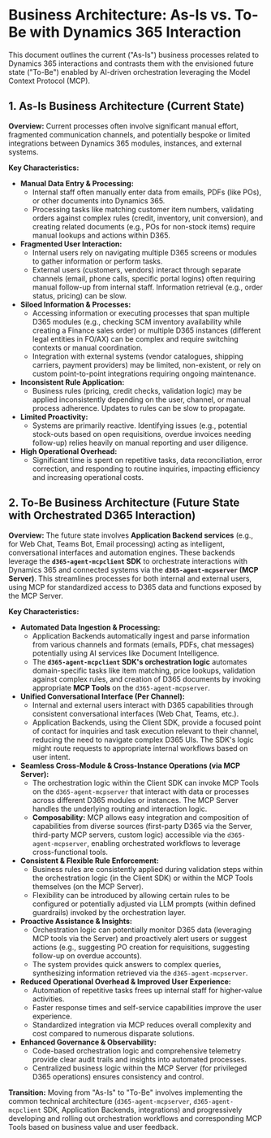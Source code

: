 # Business Architecture: As-Is vs. To-Be with Dynamics 365 Interaction

This document outlines the current ("As-Is") business processes related to Dynamics 365 interactions and contrasts them with the envisioned future state ("To-Be") enabled by AI-driven orchestration leveraging the Model Context Protocol (MCP).

## 1. As-Is Business Architecture (Current State)

**Overview:** Current processes often involve significant manual effort, fragmented communication channels, and potentially bespoke or limited integrations between Dynamics 365 modules, instances, and external systems.

**Key Characteristics:**

*   **Manual Data Entry & Processing:**
    *   Internal staff often manually enter data from emails, PDFs (like POs), or other documents into Dynamics 365.
    *   Processing tasks like matching customer item numbers, validating orders against complex rules (credit, inventory, unit conversion), and creating related documents (e.g., POs for non-stock items) require manual lookups and actions within D365.
*   **Fragmented User Interaction:**
    *   Internal users rely on navigating multiple D365 screens or modules to gather information or perform tasks.
    *   External users (customers, vendors) interact through separate channels (email, phone calls, specific portal logins) often requiring manual follow-up from internal staff. Information retrieval (e.g., order status, pricing) can be slow.
*   **Siloed Information & Processes:**
    *   Accessing information or executing processes that span multiple D365 modules (e.g., checking SCM inventory availability while creating a Finance sales order) or multiple D365 instances (different legal entities in FO/AX) can be complex and require switching contexts or manual coordination.
    *   Integration with external systems (vendor catalogues, shipping carriers, payment providers) may be limited, non-existent, or rely on custom point-to-point integrations requiring ongoing maintenance.
*   **Inconsistent Rule Application:**
    *   Business rules (pricing, credit checks, validation logic) may be applied inconsistently depending on the user, channel, or manual process adherence. Updates to rules can be slow to propagate.
*   **Limited Proactivity:**
    *   Systems are primarily reactive. Identifying issues (e.g., potential stock-outs based on open requisitions, overdue invoices needing follow-up) relies heavily on manual reporting and user diligence.
*   **High Operational Overhead:**
    *   Significant time is spent on repetitive tasks, data reconciliation, error correction, and responding to routine inquiries, impacting efficiency and increasing operational costs.

## 2. To-Be Business Architecture (Future State with Orchestrated D365 Interaction)

**Overview:** The future state involves **Application Backend services** (e.g., for Web Chat, Teams Bot, Email processing) acting as intelligent, conversational interfaces and automation engines. These backends leverage the **`d365-agent-mcpclient` SDK** to orchestrate interactions with Dynamics 365 and connected systems via the **`d365-agent-mcpserver` (MCP Server)**. This streamlines processes for both internal and external users, using MCP for standardized access to D365 data and functions exposed by the MCP Server.

**Key Characteristics:**

*   **Automated Data Ingestion & Processing:**
    *   Application Backends automatically ingest and parse information from various channels and formats (emails, PDFs, chat messages) potentially using AI services like Document Intelligence.
    *   The **`d365-agent-mcpclient` SDK's orchestration logic** automates domain-specific tasks like item matching, price lookups, validation against complex rules, and creation of D365 documents by invoking appropriate **MCP Tools** on the `d365-agent-mcpserver`.
*   **Unified Conversational Interface (Per Channel):**
    *   Internal and external users interact with D365 capabilities through consistent conversational interfaces (Web Chat, Teams, etc.).
    *   Application Backends, using the Client SDK, provide a focused point of contact for inquiries and task execution relevant to their channel, reducing the need to navigate complex D365 UIs. The SDK's logic might route requests to appropriate internal workflows based on user intent.
*   **Seamless Cross-Module & Cross-Instance Operations (via MCP Server):**
    *   The orchestration logic within the Client SDK can invoke MCP Tools on the `d365-agent-mcpserver` that interact with data or processes across different D365 modules or instances. The MCP Server handles the underlying routing and interaction logic.
    *   **Composability:** MCP allows easy integration and composition of capabilities from diverse sources (first-party D365 via the Server, third-party MCP servers, custom logic) accessible via the `d365-agent-mcpserver`, enabling orchestrated workflows to leverage cross-functional tools.
*   **Consistent & Flexible Rule Enforcement:**
    *   Business rules are consistently applied during validation steps within the orchestration logic (in the Client SDK) or within the MCP Tools themselves (on the MCP Server).
    *   Flexibility can be introduced by allowing certain rules to be configured or potentially adjusted via LLM prompts (within defined guardrails) invoked by the orchestration layer.
*   **Proactive Assistance & Insights:**
    *   Orchestration logic can potentially monitor D365 data (leveraging MCP tools via the Server) and proactively alert users or suggest actions (e.g., suggesting PO creation for requisitions, suggesting follow-up on overdue accounts).
    *   The system provides quick answers to complex queries, synthesizing information retrieved via the `d365-agent-mcpserver`.
*   **Reduced Operational Overhead & Improved User Experience:**
    *   Automation of repetitive tasks frees up internal staff for higher-value activities.
    *   Faster response times and self-service capabilities improve the user experience.
    *   Standardized integration via MCP reduces overall complexity and cost compared to numerous disparate solutions.
*   **Enhanced Governance & Observability:**
    *   Code-based orchestration logic and comprehensive telemetry provide clear audit trails and insights into automated processes.
    *   Centralized business logic within the MCP Server (for privileged D365 operations) ensures consistency and control.

**Transition:** Moving from "As-Is" to "To-Be" involves implementing the common technical architecture (`d365-agent-mcpserver`, `d365-agent-mcpclient` SDK, Application Backends, integrations) and progressively developing and rolling out orchestration workflows and corresponding MCP Tools based on business value and user feedback.
